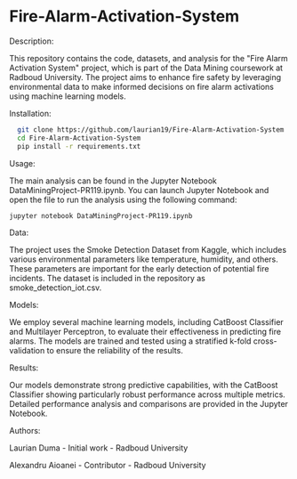 # Fire-Alarm-Activation-System

Description:

  This repository contains the code, datasets, and analysis for the "Fire Alarm Activation System" project, which is part of the Data Mining coursework at Radboud University. The project aims to enhance fire safety by leveraging environmental data to make informed decisions on fire alarm activations using machine learning models.

Installation:
```bash
  git clone https://github.com/laurian19/Fire-Alarm-Activation-System
  cd Fire-Alarm-Activation-System
  pip install -r requirements.txt
```
Usage: 
  
  The main analysis can be found in the Jupyter Notebook DataMiningProject-PR119.ipynb. You can launch Jupyter Notebook and open the file to run the analysis using the following command:
```bash
jupyter notebook DataMiningProject-PR119.ipynb
```
Data:

  The project uses the Smoke Detection Dataset from Kaggle, which includes various environmental parameters like temperature, humidity, and others. These parameters are important for the early detection of potential fire incidents. The dataset is included in the repository as smoke_detection_iot.csv.

Models: 

  We employ several machine learning models, including CatBoost Classifier and Multilayer Perceptron, to evaluate their effectiveness in predicting fire alarms. The models are trained and tested using a stratified k-fold cross-validation to ensure the reliability of the results.

Results: 

  Our models demonstrate strong predictive capabilities, with the CatBoost Classifier showing particularly robust performance across multiple metrics. Detailed performance analysis and comparisons are provided in the Jupyter Notebook.

Authors:

  Laurian Duma - Initial work - Radboud University
  
  Alexandru Aioanei - Contributor - Radboud University
